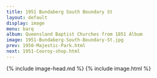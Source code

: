 ```yaml
---
title: 1951 Bundaberg South Boundary St
layout: default
display: image
menu: barq
album: Queensland Baptist Churches from 1851 Album
image: 1951-Bundaberg-South-Boundary-St.jpg
prev: 1950-Majestic-Park.html
next: 1951-Cooroy-shop.html
---
```

{% include image-head.md %}
{% include image.html %}